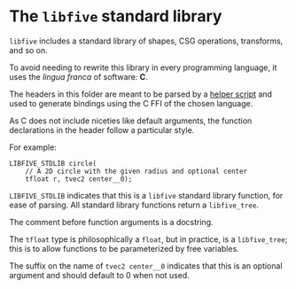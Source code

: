 # The `libfive` standard library
`libfive` includes a standard library of shapes, CSG operations,
transforms, and so on.

To avoid needing to rewrite this library in every programming language,
it uses the _lingua franca_ of software: **C**.

The headers in this folder are meant to be parsed by a [helper script](parse.py)
and used to generate bindings using the C FFI of the chosen language.

As C does not include niceties like default arguments,
the function declarations in the header follow a particular style.

For example:
```
LIBFIVE_STDLIB circle(
    // A 2D circle with the given radius and optional center
    tfloat r, tvec2 center__0);
```

`LIBFIVE_STDLIB` indicates that this is a `libfive` standard library function,
for ease of parsing.  All standard library functions return a `libfive_tree`.

The comment before function arguments is a docstring.

The `tfloat` type is philosophically a `float`, but in practice,
is a `libfive_tree`; this is to allow functions to be parameterized by
free variables.

The suffix on the name of `tvec2 center__0` indicates that
this is an optional argument and should default to 0 when not used.
